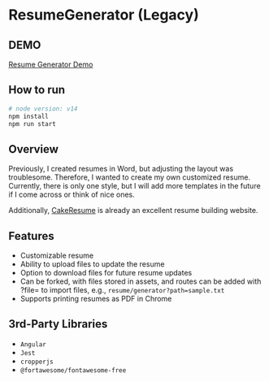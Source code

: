 # ResumeGenerator (Legacy)

## DEMO

[Resume Generator Demo](https://marshal604.github.io/resume-generator/legacy/dist/#/resume/generator?path=sample.txt)

## How to run

```bash
# node version: v14
npm install
npm run start
```

## Overview

Previously, I created resumes in Word, but adjusting the layout was troublesome. Therefore, I wanted to create my own customized resume. Currently, there is only one style, but I will add more templates in the future if I come across or think of nice ones.

Additionally, [CakeResume](https://www.cakeresume.com/dashboard) is already an excellent resume building website.

## Features

- Customizable resume
- Ability to upload files to update the resume
- Option to download files for future resume updates
- Can be forked, with files stored in assets, and routes can be added with ?file=<filename> to import files, e.g., `resume/generator?path=sample.txt`
- Supports printing resumes as PDF in Chrome

## 3rd-Party Libraries

- `Angular`
- `Jest`
- `cropperjs`
- `@fortawesome/fontawesome-free`
